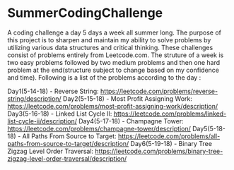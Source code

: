 # SummerCodingChallenge
A coding challenge a day 5 days a week all summer long. The purpose of this project is to sharpen and maintain my ability to solve problems by utilizing various data structures and critical thinking. These challenges consist of problems entirely from Leetcode.com. The struture of a week is two easy problems followed by two medium problems and then one hard problem at the end(structure subject to change based on my confidence and time). Following is a list of the problems according to the day :

Day1(5-14-18) - Reverse String: https://leetcode.com/problems/reverse-string/description/
Day2(5-15-18) - Most Profit Assigning Work: https://leetcode.com/problems/most-profit-assigning-work/description/
Day3(5-16-18) - Linked List Cycle II: https://leetcode.com/problems/linked-list-cycle-ii/description/
Day4(5-17-18) - Champagne Tower: https://leetcode.com/problems/champagne-tower/description/
Day5(5-18-18) - All Paths From Source to Target: https://leetcode.com/problems/all-paths-from-source-to-target/description/
Day6(5-19-18) - Binary Tree Zigzag Level Order Traversal: https://leetcode.com/problems/binary-tree-zigzag-level-order-traversal/description/
